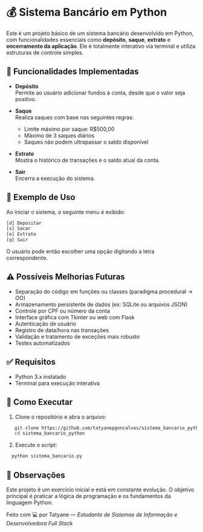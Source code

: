 # 💰 Sistema Bancário em Python

Este é um projeto básico de um sistema bancário desenvolvido em Python, com funcionalidades essenciais como **depósito**, **saque**, **extrato** e **encerramento da aplicação**. Ele é totalmente interativo via terminal e utiliza estruturas de controle simples.

## 🔧 Funcionalidades Implementadas

- **Depósito**  
  Permite ao usuário adicionar fundos à conta, desde que o valor seja positivo.

- **Saque**  
  Realiza saques com base nas seguintes regras:
  - Limite máximo por saque: R$500,00
  - Máximo de 3 saques diários
  - Saques não podem ultrapassar o saldo disponível

- **Extrato**  
  Mostra o histórico de transações e o saldo atual da conta.

- **Sair**  
  Encerra a execução do sistema.

## 🧪 Exemplo de Uso

Ao iniciar o sistema, o seguinte menu é exibido:

````py
[d] Depositar
[s] Sacar
[e] Extrato
[q] Sair

````

O usuário pode então escolher uma opção digitando a letra correspondente.

## ⚠️ Possíveis Melhorias Futuras

- Separação do código em funções ou classes (paradigma procedural → OO)
- Armazenamento persistente de dados (ex: SQLite ou arquivos JSON)
- Controle por CPF ou número da conta
- Interface gráfica com Tkinter ou web com Flask
- Autenticação de usuário
- Registro de data/hora nas transações
- Validação e tratamento de exceções mais robusto
- Testes automatizados

## ✅ Requisitos

- Python 3.x instalado
- Terminal para execução interativa

## 🚀 Como Executar

1. Clone o repositório e abra o arquivo:
```bash
   git clone https://github.com/tatyanepgoncalves/sistema_bancario_python.git
   cd sistema_bancario_python
```

2. Execute o script:
````bash
  python sistema_bancario.py
````


## 📝 Observações
Este projeto é um exercício inicial e está em constante evolução. O objetivo principal é praticar a lógica de programação e os fundamentos da linguagem Python.


Feito com 💻 por Tatyane — *Estudante de Sistemas de Informação e Desenvolvedora Full Stack*